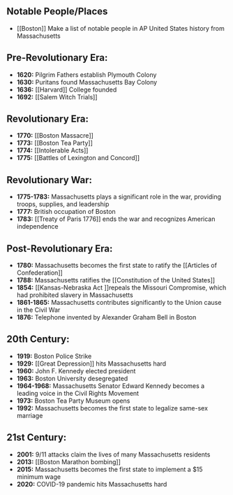 ## Notable People/Places
- [[Boston]]
Make a list of notable people in AP United States history from Massachusetts
## **Pre-Revolutionary Era:**

* **1620:** Pilgrim Fathers establish Plymouth Colony
* **1630:** Puritans found Massachusetts Bay Colony
* **1636:** [[Harvard]] College founded
* **1692:** [[Salem Witch Trials]]

## **Revolutionary Era:**

* **1770:** [[Boston Massacre]]
* **1773:** [[Boston Tea Party]]
* **1774:** [[Intolerable Acts]]
* **1775:** [[Battles of Lexington and Concord]]

## **Revolutionary War:**

* **1775-1783:** Massachusetts plays a significant role in the war, providing troops, supplies, and leadership
* **1777:** British occupation of Boston
* **1783:** [[Treaty of Paris 1776]] ends the war and recognizes American independence

## **Post-Revolutionary Era:**

* **1780:** Massachusetts becomes the first state to ratify the [[Articles of Confederation]]
* **1788:** Massachusetts ratifies the [[Constitution of the United States]]
* **1854:** [[Kansas-Nebraska Act ]]repeals the Missouri Compromise, which had prohibited slavery in Massachusetts
* **1861-1865:** Massachusetts contributes significantly to the Union cause in the Civil War
* **1876:** Telephone invented by Alexander Graham Bell in Boston

## **20th Century:**

* **1919:** Boston Police Strike
* **1929:** [[Great Depression]] hits Massachusetts hard
* **1960:** John F. Kennedy elected president
* **1963:** Boston University desegregated
* **1964-1968:** Massachusetts Senator Edward Kennedy becomes a leading voice in the Civil Rights Movement
* **1973:** Boston Tea Party Museum opens
* **1992:** Massachusetts becomes the first state to legalize same-sex marriage

## **21st Century:**

* **2001:** 9/11 attacks claim the lives of many Massachusetts residents
* **2013:** [[Boston Marathon bombing]]
* **2015:** Massachusetts becomes the first state to implement a $15 minimum wage
* **2020:** COVID-19 pandemic hits Massachusetts hard
